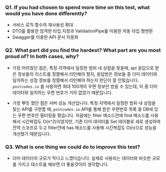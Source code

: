 ### Q1. If you had chosen to spend more time on this test, what would you have done differently?

- 서비스 로직 함수의 재사용성 확대
- DTO를 활용한 엄격한 타입 지정과 ValidationPipe를 이용한 자동 타입 형변환 
- Swagger를 이용한 API 문서 자동화

### Q2. What part did you find the hardest? What part are you most proud of? In both cases, why?
- 가장 어려웠던 점은, 특정 지역에서 일정한 범위 내 상점을 찾을때,  api 응답으로 받은 정보들의 리스트를 정렬해서 리턴해야 할지, 응답받은 정보들 중 더미 데이터와 일치하는 상점 정보를 정렬해서 리턴해야 하는지 판단이 잘 안됬습니다.
`postcodes.io`  를 사용하면 최대 100개의 우편 정보만 받을 수 있는데, 이 중 더미 데이터와 일치하는 우편 번호가 거의 없었기 때문입니다.
 
- 가장 뿌듯 했던 점은 서버 성능 개선입니다. 특정 지역에서 일정한 범위 내 상점을 찾는 API를 구현할 때, `postcodes.io` API를 통해 받은 우편번호 목록 중 DB에 있는 우편 번호만 필터링을 했습니다.
처음에는 filter 메소드안에 find 메소드를 사용해서 시간복잡도 O(n^2)이었지만, 기존 더미 데이터를 Set 테이블로 새로 생성하여 전역 스코프로 두고 filter안에 has 메소드를 사용해 시간복잡도 O(n)으로 성능을 개선했기 때문입니다.


### Q3. What is one thing we could do to improve this test?
- 더미 데이터의 규모가 작다고 느꼈다습니다. 실제로 사용되는 데이터와 비슷한 규모를 가지고 테스트를 해보면 더 좋을것이라 생각합니다.